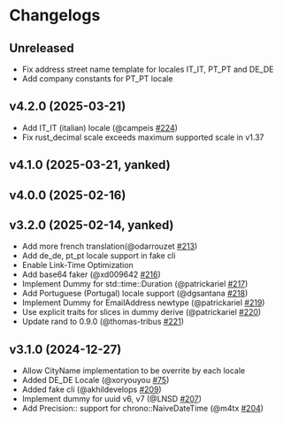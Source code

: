 # Changelogs

## Unreleased

- Fix address street name template for locales IT_IT, PT_PT and DE_DE
- Add company constants for PT_PT locale

## v4.2.0 (2025-03-21)
- Add IT_IT (italian) locale (@campeis [#224](https://github.com/cksac/fake-rs/pull/224))
- Fix rust_decimal scale exceeds maximum supported scale in v1.37

## v4.1.0 (2025-03-21, yanked)

## v4.0.0 (2025-02-16)
## v3.2.0 (2025-02-14, yanked)
- Add more french translation(@odarrouzet [#213](https://github.com/cksac/fake-rs/pull/213))
- Add de_de, pt_pt locale support in fake cli
- Enable Link-Time Optimization
- Add base64 faker (@xd009642 [#216](https://github.com/cksac/fake-rs/pull/216))
- Implement Dummy for std::time::Duration (@patrickariel [#217](https://github.com/cksac/fake-rs/pull/217))
- Add Portuguese (Portugal) locale support (@dgsantana [#218](https://github.com/cksac/fake-rs/pull/218))
- Implement Dummy for EmailAddress newtype (@patrickariel [#219](https://github.com/cksac/fake-rs/pull/219))
- Use explicit traits for slices in dummy derive (@patrickariel [#220](https://github.com/cksac/fake-rs/pull/220))
- Update rand to 0.9.0 (@thomas-tribus [#221](https://github.com/cksac/fake-rs/pull/221))

## v3.1.0 (2024-12-27)
- Allow CityName implementation to be overrite by each locale
- Added DE_DE Locale (@xoryouyou [#75](https://github.com/cksac/fake-rs/pull/75))
- Added fake cli (@akhildevelops [#209](https://github.com/cksac/fake-rs/pull/209))
- Implement dummy for uuid v6, v7 (@LNSD [#207](https://github.com/cksac/fake-rs/pull/207))
- Add Precision::<N> support for chrono::NaiveDateTime (@m4tx [#204](https://github.com/cksac/fake-rs/pull/204))
